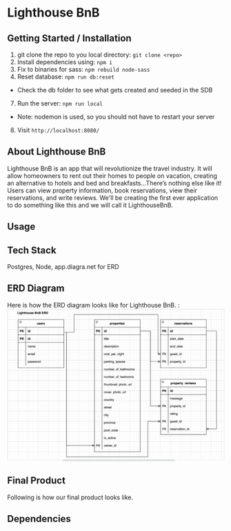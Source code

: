 Lighthouse BnB
=========
## Getting Started / Installation

1. git clone the repo to you local directory: `git clone <repo>`
2. Install dependencies using: `npm i`
3. Fix to binaries for sass: `npm rebuild node-sass`
4. Reset database: `npm run db:reset`
  - Check the db folder to see what gets created and seeded in the SDB
7. Run the server: `npm run local`
  - Note: nodemon is used, so you should not have to restart your server
8. Visit `http://localhost:8080/`

## About Lighthouse BnB
Lighthouse BnB is an app that will revolutionize the travel industry. It will allow homeowners to rent out their homes to people on vacation, creating an alternative to hotels and bed and breakfasts...There’s nothing else like it! Users can view property information, book reservations, view their reservations, and write reviews. We'll be creating the first ever application to do something like this and we will call it LighthouseBnB.

## Usage

## Tech Stack
Postgres, Node, app.diagra.net for ERD

## ERD Diagram

Here is how the ERD diagram looks like for Lighthouse BnB. : ![LHBnB ERD Diagram: ](https://github.com/bbashcode/LightBnB/blob/main/lhbnb_erd/LHBnB_ERD.png)

## Final Product
Following is how our final product looks like. 



## Dependencies


